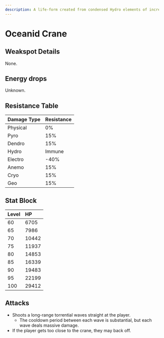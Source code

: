 ```yaml
---
description: A life-form created from condensed Hydro elements of incredible purity. Often attached to bodies of water.It is said that as water bodies become purer, the Hydro elements within grow more abundant, causing the Oceanids to grow more powerful. It is also said by some that Oceanids were once sea creatures from a home far away who carried the fragments of a long-dead god to the many corners of this world. Perhaps they did this so that the love their god held for this world could be spread through the waters to all the land...
---
```


# Oceanid Crane

## Weakspot Details

None.

## Energy drops

Unknown.

## Resistance Table

| Damage Type | Resistance |
| :---------- | :--------- |
| Physical    | 0%         |
| Pyro        | 15%        |
| Dendro      | 15%        |
| Hydro       | Immune     |
| Electro     | -40%       |
| Anemo       | 15%        |
| Cryo        | 15%        |
| Geo         | 15%        |

## Stat Block

| Level | HP    |
| :---- | :---- |
| 60    | 6705  |
| 65    | 7986  |
| 70    | 10442 |
| 75    | 11937 |
| 80    | 14853 |
| 85    | 16339 |
| 90    | 19483 |
| 95    | 22199 |
| 100   | 29412 |

## Attacks

* Shoots a long-range torrential waves straight at the player.
  * The cooldown period between each wave is substantial, but each wave deals massive damage.
* If the player gets too close to the crane, they may back off.
